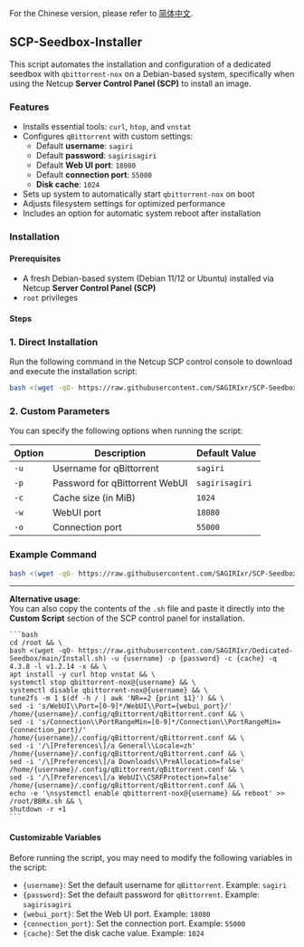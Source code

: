 For the Chinese version, please refer to [简体中文](https://github.com/SAGIRIxr/SCP-Seedbox-Installer/blob/main/README_zh.md).


## SCP-Seedbox-Installer

This script automates the installation and configuration of a dedicated seedbox with `qbittorrent-nox` on a Debian-based system, specifically when using the Netcup **Server Control Panel (SCP)** to install an image.

### Features

- Installs essential tools: `curl`, `htop`, and `vnstat`
- Configures `qBittorrent` with custom settings:
  - Default **username**: `sagiri`
  - Default **password**: `sagirisagiri`
  - Default **Web UI port**: `18080`
  - Default **connection port**: `55000`
  - **Disk cache**: `1024`
- Sets up system to automatically start `qbittorrent-nox` on boot
- Adjusts filesystem settings for optimized performance
- Includes an option for automatic system reboot after installation

### Installation

#### Prerequisites

- A fresh Debian-based system (Debian 11/12 or Ubuntu) installed via Netcup **Server Control Panel (SCP)**
- `root` privileges

#### Steps

### 1. Direct Installation
Run the following command in the Netcup SCP control console to download and execute the installation script:  
```bash
bash <(wget -qO- https://raw.githubusercontent.com/SAGIRIxr/SCP-Seedbox-Installer/main/SCP-Seedbox-Installer.sh)
```

### 2. Custom Parameters
You can specify the following options when running the script:  

| Option | Description                      | Default Value   |
|--------|----------------------------------|-----------------|
| `-u`   | Username for qBittorrent         | `sagiri`        |
| `-p`   | Password for qBittorrent WebUI   | `sagirisagiri`  |
| `-c`   | Cache size (in MiB)              | `1024`          |
| `-w`   | WebUI port                       | `18080`         |
| `-o`   | Connection port                  | `55000`         |

### Example Command
```bash
bash <(wget -qO- https://raw.githubusercontent.com/SAGIRIxr/SCP-Seedbox-Installer/main/SCP-Seedbox-Installer.sh) -u myuser -p mypassword -c 2048 -w 8080 -o 60000
```

---

 **Alternative usage**:  
   You can also copy the contents of the `.sh` file and paste it directly into the **Custom Script** section of the SCP control panel for installation.

    ```bash
    cd /root && \
    bash <(wget -qO- https://raw.githubusercontent.com/SAGIRIxr/Dedicated-Seedbox/main/Install.sh) -u {username} -p {password} -c {cache} -q 4.3.8 -l v1.2.14 -x && \
    apt install -y curl htop vnstat && \
    systemctl stop qbittorrent-nox@{username} && \
    systemctl disable qbittorrent-nox@{username} && \
    tune2fs -m 1 $(df -h / | awk 'NR==2 {print $1}') && \
    sed -i 's/WebUI\\Port=[0-9]*/WebUI\\Port={webui_port}/' /home/{username}/.config/qBittorrent/qBittorrent.conf && \
    sed -i 's/Connection\\PortRangeMin=[0-9]*/Connection\\PortRangeMin={connection_port}/' /home/{username}/.config/qBittorrent/qBittorrent.conf && \
    sed -i '/\[Preferences\]/a General\\Locale=zh' /home/{username}/.config/qBittorrent/qBittorrent.conf && \
    sed -i '/\[Preferences\]/a Downloads\\PreAllocation=false' /home/{username}/.config/qBittorrent/qBittorrent.conf && \
    sed -i '/\[Preferences\]/a WebUI\\CSRFProtection=false' /home/{username}/.config/qBittorrent/qBittorrent.conf && \
    echo -e '\nsystemctl enable qbittorrent-nox@{username} && reboot' >> /root/BBRx.sh && \
    shutdown -r +1
    ```

#### Customizable Variables

Before running the script, you may need to modify the following variables in the script:

- `{username}`: Set the default username for `qBittorrent`. Example: `sagiri`
- `{password}`: Set the default password for `qBittorrent`. Example: `sagirisagiri`
- `{webui_port}`: Set the Web UI port. Example: `18080`
- `{connection_port}`: Set the connection port. Example: `55000`
- `{cache}`: Set the disk cache value. Example: `1024`







